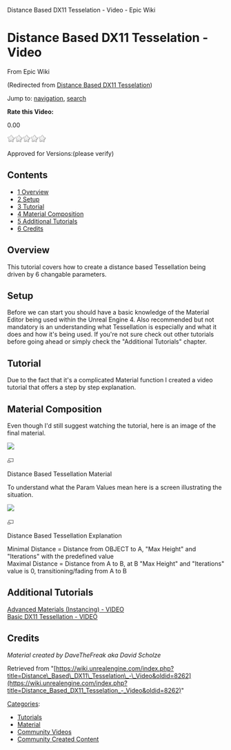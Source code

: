 Distance Based DX11 Tesselation - Video - Epic Wiki              

Distance Based DX11 Tesselation - Video
=======================================

From Epic Wiki

(Redirected from [Distance Based DX11 Tesselation](/index.php?title=Distance_Based_DX11_Tesselation&redirect=no "Distance Based DX11 Tesselation"))

Jump to: [navigation](#mw-navigation), [search](#p-search)

**Rate this Video:**

0.00

![](/extensions/VoteNY/images/star_off.gif)![](/extensions/VoteNY/images/star_off.gif)![](/extensions/VoteNY/images/star_off.gif)![](/extensions/VoteNY/images/star_off.gif)![](/extensions/VoteNY/images/star_off.gif)

Approved for Versions:(please verify)

Contents
--------

*   [1 Overview](#Overview)
*   [2 Setup](#Setup)
*   [3 Tutorial](#Tutorial)
*   [4 Material Composition](#Material_Composition)
*   [5 Additional Tutorials](#Additional_Tutorials)
*   [6 Credits](#Credits)

Overview
--------

This tutorial covers how to create a distance based Tessellation being driven by 6 changable parameters.  
  

Setup
-----

Before we can start you should have a basic knowledge of the Material Editor being used within the Unreal Engine 4. Also recommended but not mandatory is an understanding what Tessellation is especially and what it does and how it's being used. If you're not sure check out other tutorials before going ahead or simply check the "Additional Tutorials" chapter.  
  

Tutorial
--------

Due to the fact that it's a complicated Material function I created a video tutorial that offers a step by step explanation.  
  

Material Composition
--------------------

Even though I'd still suggest watching the tutorial, here is an image of the final material.  
  

[![](https://d3ar1piqh1oeli.cloudfront.net/5/5d/DaveTheFreak-DistanceBasedTesselation.jpeg/800px-DaveTheFreak-DistanceBasedTesselation.jpeg)](/File:DaveTheFreak-DistanceBasedTesselation.jpeg)

[![](/skins/common/images/magnify-clip.png)](/File:DaveTheFreak-DistanceBasedTesselation.jpeg "Enlarge")

Distance Based Tessellation Material

  
To understand what the Param Values mean here is a screen illustrating the situation.  
  

[![](https://d3ar1piqh1oeli.cloudfront.net/c/ca/DaveTheFreak-DistanceBasedTessellationExplanation.jpg/800px-DaveTheFreak-DistanceBasedTessellationExplanation.jpg)](/File:DaveTheFreak-DistanceBasedTessellationExplanation.jpg)

[![](/skins/common/images/magnify-clip.png)](/File:DaveTheFreak-DistanceBasedTessellationExplanation.jpg "Enlarge")

Distance Based Tessellation Explanation

  
Minimal Distance = Distance from OBJECT to A, "Max Height" and "Iterations" with the predefined value  
Maximal Distance = Distance from A to B, at B "Max Height" and "Iterations" value is 0, transitioning/fading from A to B  
  

Additional Tutorials
--------------------

[Advanced Materials (Instancing) - VIDEO](https://www.youtube.com/watch?v=NX-NNyGV3oQ)  
[Basic DX11 Tessellation - VIDEO](https://www.youtube.com/watch?v=o3L-GlYWmpc)

Credits
-------

_Material created by DaveTheFreak aka David Scholze_

Retrieved from "[https://wiki.unrealengine.com/index.php?title=Distance\_Based\_DX11\_Tesselation\_-\_Video&oldid=8262](https://wiki.unrealengine.com/index.php?title=Distance_Based_DX11_Tesselation_-_Video&oldid=8262)"

[Categories](/Special:Categories "Special:Categories"):

*   [Tutorials](/Category:Tutorials "Category:Tutorials")
*   [Material](/Category:Material "Category:Material")
*   [Community Videos](/Category:Community_Videos "Category:Community Videos")
*   [Community Created Content](/Category:Community_Created_Content "Category:Community Created Content")